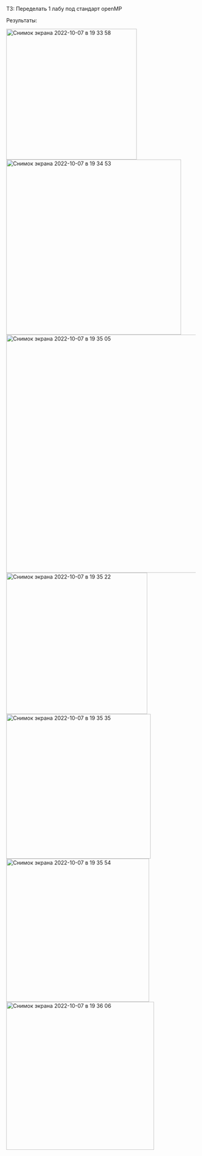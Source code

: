 ТЗ: Переделать 1 лабу под стандарт openMP

Результаты: 

<img width="347" alt="Снимок экрана 2022-10-07 в 19 33 58" src="https://user-images.githubusercontent.com/75227915/194554427-929b4063-2a81-444d-9025-846846021ea0.png">

<img width="465" alt="Снимок экрана 2022-10-07 в 19 34 53" src="https://user-images.githubusercontent.com/75227915/194554720-bdf5e174-a6d5-4bc7-81ef-6150da84e447.png">

<img width="632" alt="Снимок экрана 2022-10-07 в 19 35 05" src="https://user-images.githubusercontent.com/75227915/194554772-ed8f5021-b860-4830-a8f1-787df772a67a.png">

<img width="375" alt="Снимок экрана 2022-10-07 в 19 35 22" src="https://user-images.githubusercontent.com/75227915/194554851-85634602-9b9a-487e-bc34-53968bf9e2a7.png">

<img width="384" alt="Снимок экрана 2022-10-07 в 19 35 35" src="https://user-images.githubusercontent.com/75227915/194554898-b69f5c28-cc13-44a5-abca-a55ce0e7e5e8.png">

<img width="380" alt="Снимок экрана 2022-10-07 в 19 35 54" src="https://user-images.githubusercontent.com/75227915/194554979-13a91d39-b9f9-43c9-898e-c768d8272a5b.png">

<img width="393" alt="Снимок экрана 2022-10-07 в 19 36 06" src="https://user-images.githubusercontent.com/75227915/194555015-843db07d-5058-46e4-8c93-e7b86e139093.png">
